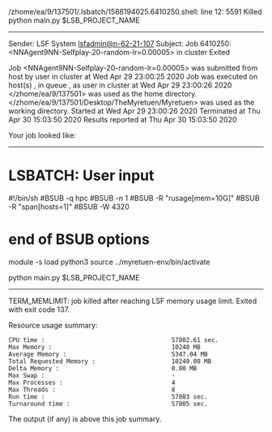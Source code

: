 /zhome/ea/9/137501/.lsbatch/1588194025.6410250.shell: line 12:  5591 Killed                  python main.py $LSB_PROJECT_NAME

------------------------------------------------------------
Sender: LSF System <lsfadmin@n-62-21-107>
Subject: Job 6410250: <NNAgent9NN-Selfplay-20-random-lr=0.00005> in cluster <dcc> Exited

Job <NNAgent9NN-Selfplay-20-random-lr=0.00005> was submitted from host <n-62-30-6> by user <s183914> in cluster <dcc> at Wed Apr 29 23:00:25 2020
Job was executed on host(s) <n-62-21-107>, in queue <hpc>, as user <s183914> in cluster <dcc> at Wed Apr 29 23:00:26 2020
</zhome/ea/9/137501> was used as the home directory.
</zhome/ea/9/137501/Desktop/TheMyretuen/Myretuen> was used as the working directory.
Started at Wed Apr 29 23:00:26 2020
Terminated at Thu Apr 30 15:03:50 2020
Results reported at Thu Apr 30 15:03:50 2020

Your job looked like:

------------------------------------------------------------
# LSBATCH: User input
#!/bin/sh
#BSUB -q hpc
#BSUB -n 1
#BSUB -R "rusage[mem=10G]"
#BSUB -R "span[hosts=1]"
#BSUB -W 4320
# end of BSUB options

module -s load python3
source ../myretuen-env/bin/activate

python main.py $LSB_PROJECT_NAME


------------------------------------------------------------

TERM_MEMLIMIT: job killed after reaching LSF memory usage limit.
Exited with exit code 137.

Resource usage summary:

    CPU time :                                   57802.61 sec.
    Max Memory :                                 10240 MB
    Average Memory :                             5347.04 MB
    Total Requested Memory :                     10240.00 MB
    Delta Memory :                               0.00 MB
    Max Swap :                                   -
    Max Processes :                              4
    Max Threads :                                8
    Run time :                                   57803 sec.
    Turnaround time :                            57805 sec.

The output (if any) is above this job summary.

